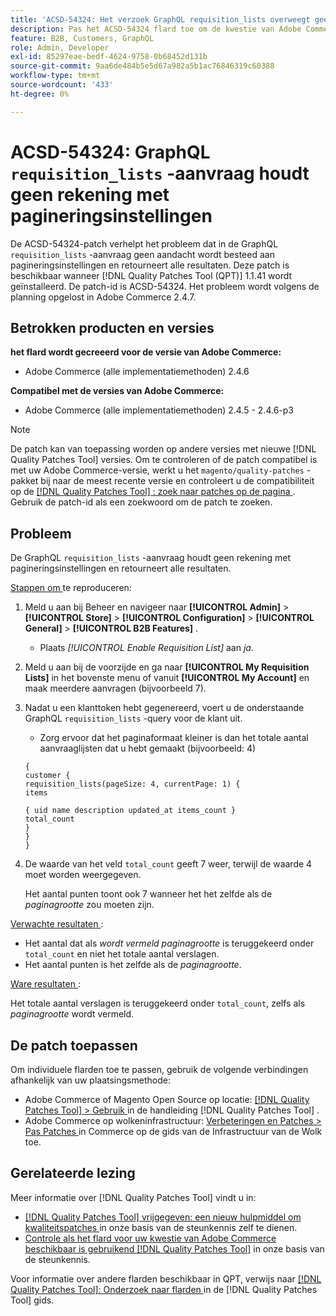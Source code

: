 ```yaml
---
title: 'ACSD-54324: Het verzoek GraphQL requisition_lists overweegt geen pagineringsmontages'
description: Pas het ACSD-54324 flard toe om de kwestie van Adobe Commerce te bevestigen waar het GraphQL ` requisition_lists' verzoek pagineringsmontages niet overweegt en alle resultaten terugkeert.
feature: B2B, Customers, GraphQL
role: Admin, Developer
exl-id: 85297eae-bedf-4624-9758-0b68452d131b
source-git-commit: 9aa6de484b5e5d67a982a5b1ac76846319c60388
workflow-type: tm+mt
source-wordcount: '433'
ht-degree: 0%

---
```


# ACSD-54324: GraphQL `requisition_lists` -aanvraag houdt geen rekening met pagineringsinstellingen

De ACSD-54324-patch verhelpt het probleem dat in de GraphQL `requisition_lists` -aanvraag geen aandacht wordt besteed aan pagineringsinstellingen en retourneert alle resultaten. Deze patch is beschikbaar wanneer [!DNL Quality Patches Tool (QPT)] 1.1.41 wordt geïnstalleerd. De patch-id is ACSD-54324. Het probleem wordt volgens de planning opgelost in Adobe Commerce 2.4.7.

## Betrokken producten en versies

**het flard wordt gecreeerd voor de versie van Adobe Commerce:**

* Adobe Commerce (alle implementatiemethoden) 2.4.6

**Compatibel met de versies van Adobe Commerce:**

* Adobe Commerce (alle implementatiemethoden) 2.4.5 - 2.4.6-p3

>[!NOTE]
>
>De patch kan van toepassing worden op andere versies met nieuwe [!DNL Quality Patches Tool] versies. Om te controleren of de patch compatibel is met uw Adobe Commerce-versie, werkt u het `magento/quality-patches` -pakket bij naar de meest recente versie en controleert u de compatibiliteit op de [[!DNL Quality Patches Tool] : zoek naar patches op de pagina ](https://experienceleague.adobe.com/tools/commerce-quality-patches/index.html) . Gebruik de patch-id als een zoekwoord om de patch te zoeken.

## Probleem

De GraphQL `requisition_lists` -aanvraag houdt geen rekening met pagineringsinstellingen en retourneert alle resultaten.

<u> Stappen om </u> te reproduceren:

1. Meld u aan bij Beheer en navigeer naar **[!UICONTROL Admin]** > **[!UICONTROL Store]** > **[!UICONTROL Configuration]** > **[!UICONTROL General]** > **[!UICONTROL B2B Features]** .

   * Plaats *[!UICONTROL Enable Requisition List]* aan *ja*.

1. Meld u aan bij de voorzijde en ga naar **[!UICONTROL My Requisition Lists]** in het bovenste menu of vanuit **[!UICONTROL My Account]** en maak meerdere aanvragen (bijvoorbeeld 7).
1. Nadat u een klanttoken hebt gegenereerd, voert u de onderstaande GraphQL `requisition_lists` -query voor de klant uit.

   * Zorg ervoor dat het paginaformaat kleiner is dan het totale aantal aanvraaglijsten dat u hebt gemaakt (bijvoorbeeld: 4)

   ```
   {
   customer {
   requisition_lists(pageSize: 4, currentPage: 1) {
   items
   
   { uid name description updated_at items_count }
   total_count
   }
   }
   }
   ```

1. De waarde van het veld `total_count` geeft 7 weer, terwijl de waarde 4 moet worden weergegeven.

   Het aantal punten toont ook 7 wanneer het het zelfde als de *paginagrootte* zou moeten zijn.

<u> Verwachte resultaten </u>:

* Het aantal dat als *wordt vermeld paginagrootte* is teruggekeerd onder `total_count` en niet het totale aantal verslagen.
* Het aantal punten is het zelfde als de *paginagrootte*.

<u> Ware resultaten </u>:

Het totale aantal verslagen is teruggekeerd onder `total_count`, zelfs als *paginagrootte* wordt vermeld.

## De patch toepassen

Om individuele flarden toe te passen, gebruik de volgende verbindingen afhankelijk van uw plaatsingsmethode:

* Adobe Commerce of Magento Open Source op locatie: [[!DNL Quality Patches Tool]  > Gebruik ](https://experienceleague.adobe.com/docs/commerce-operations/tools/quality-patches-tool/usage.html) in de handleiding [!DNL Quality Patches Tool] .
* Adobe Commerce op wolkeninfrastructuur: [ Verbeteringen en Patches > Pas Patches ](https://experienceleague.adobe.com/docs/commerce-cloud-service/user-guide/develop/upgrade/apply-patches.html) in Commerce op de gids van de Infrastructuur van de Wolk toe.

## Gerelateerde lezing

Meer informatie over [!DNL Quality Patches Tool] vindt u in:

* [[!DNL Quality Patches Tool]  vrijgegeven: een nieuw hulpmiddel om kwaliteitspatches ](/help/announcements/adobe-commerce-announcements/magento-quality-patches-released-new-tool-to-self-serve-quality-patches.md) in onze basis van de steunkennis zelf te dienen.
* [ Controle als het flard voor uw kwestie van Adobe Commerce beschikbaar is gebruikend  [!DNL Quality Patches Tool]](/help/support-tools/patches-available-in-qpt-tool/check-patch-for-magento-issue-with-magento-quality-patches.md) in onze basis van de steunkennis.

Voor informatie over andere flarden beschikbaar in QPT, verwijs naar [[!DNL Quality Patches Tool]: Onderzoek naar flarden ](https://experienceleague.adobe.com/tools/commerce-quality-patches/index.html) in de [!DNL Quality Patches Tool] gids.
